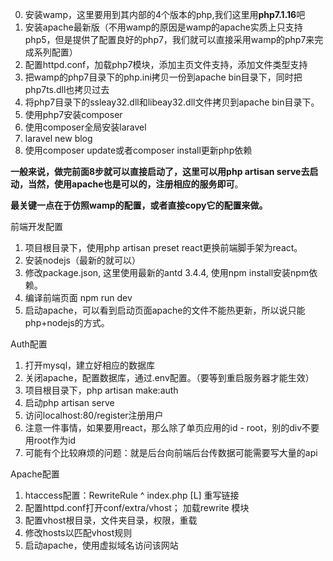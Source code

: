 0. 安装wamp，这里要用到其内部的4个版本的php,我们这里用**php7.1.16**吧
1. 安装apache最新版（不用wamp的原因是wamp的apache实质上只支持php5，但是提供了配置良好的php7，我们就可以直接采用wamp的php7来完成系列配置）
2. 配置httpd.conf，加载php7模块，添加主页文件支持，添加文件类型支持
3. 把wamp的php7目录下的php.ini拷贝一份到apache bin目录下，同时把php7ts.dll也拷贝过去
4. 将php7目录下的ssleay32.dll和libeay32.dll文件拷贝到apache bin目录下。
5. 使用php7安装composer
6. 使用composer全局安装laravel
7. laravel new blog
8. 使用composer update或者composer install更新php依赖


**一般来说，做完前面8步就可以直接启动了，这里可以用php artisan serve去启动，当然，使用apache也是可以的，注册相应的服务即可**。

**最关键一点在于仿照wamp的配置，或者直接copy它的配置来做。**

前端开发配置

1. 项目根目录下，使用php artisan preset react更换前端脚手架为react。
2. 安装nodejs（最新的就可以）
3. 修改package.json, 这里使用最新的antd 3.4.4, 使用npm install安装npm依赖。
4. 编译前端页面 npm run dev
5. 启动apache，可以看到启动页面apache的文件不能热更新，所以说只能php+nodejs的方式。

Auth配置

1. 打开mysql，建立好相应的数据库
2. 关闭apache，配置数据库，通过.env配置。（要等到重启服务器才能生效）
3. 项目根目录下，php artisan make:auth
4. 启动php artisan serve
5. 访问localhost:80/register注册用户
6. 注意一件事情，如果要用react，那么除了单页应用的id - root，别的div不要用root作为id
7. 可能有个比较麻烦的问题：就是后台向前端后台传数据可能需要写大量的api

Apache配置
1. htaccess配置：RewriteRule ^ index.php [L] 重写链接
2. 配置httpd.conf打开conf/extra/vhost； 加载rewrite 模块
3. 配置vhost根目录，文件夹目录，权限，重载
4. 修改hosts以匹配vhost规则
5. 启动apache，使用虚拟域名访问该网站